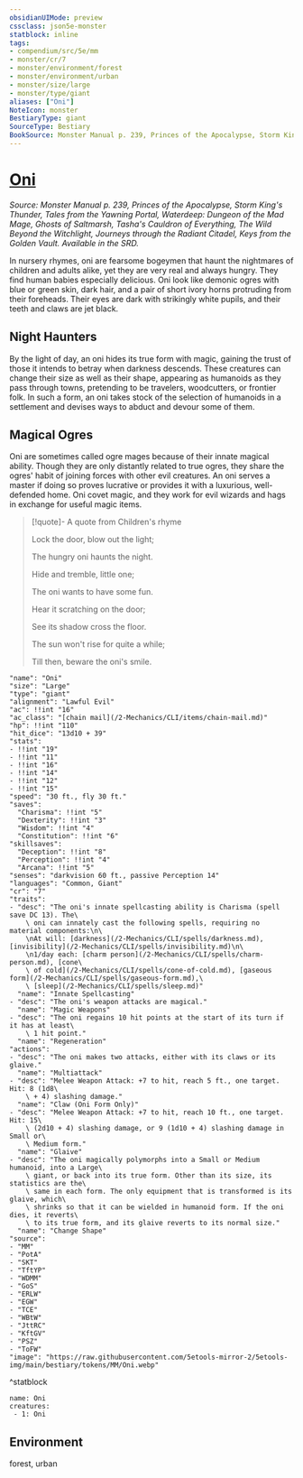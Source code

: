 ```yaml
---
obsidianUIMode: preview
cssclass: json5e-monster
statblock: inline
tags:
- compendium/src/5e/mm
- monster/cr/7
- monster/environment/forest
- monster/environment/urban
- monster/size/large
- monster/type/giant
aliases: ["Oni"]
NoteIcon: monster
BestiaryType: giant
SourceType: Bestiary
BookSource: Monster Manual p. 239, Princes of the Apocalypse, Storm King's Thunder, Tales from the Yawning Portal, Waterdeep: Dungeon of the Mad Mage, Ghosts of Saltmarsh, Tasha's Cauldron of Everything, The Wild Beyond the Witchlight, Journeys through the Radiant Citadel, Keys from the Golden Vault. Available in the SRD.
---
```

# [Oni](2-Mechanics/CLI/bestiary/giant/oni.md)
*Source: Monster Manual p. 239, Princes of the Apocalypse, Storm King's Thunder, Tales from the Yawning Portal, Waterdeep: Dungeon of the Mad Mage, Ghosts of Saltmarsh, Tasha's Cauldron of Everything, The Wild Beyond the Witchlight, Journeys through the Radiant Citadel, Keys from the Golden Vault. Available in the SRD.*  

In nursery rhymes, oni are fearsome bogeymen that haunt the nightmares of children and adults alike, yet they are very real and always hungry. They find human babies especially delicious. Oni look like demonic ogres with blue or green skin, dark hair, and a pair of short ivory horns protruding from their foreheads. Their eyes are dark with strikingly white pupils, and their teeth and claws are jet black.

## Night Haunters

By the light of day, an oni hides its true form with magic, gaining the trust of those it intends to betray when darkness descends. These creatures can change their size as well as their shape, appearing as humanoids as they pass through towns, pretending to be travelers, woodcutters, or frontier folk. In such a form, an oni takes stock of the selection of humanoids in a settlement and devises ways to abduct and devour some of them.

## Magical Ogres

Oni are sometimes called ogre mages because of their innate magical ability. Though they are only distantly related to true ogres, they share the ogres' habit of joining forces with other evil creatures. An oni serves a master if doing so proves lucrative or provides it with a luxurious, well-defended home. Oni covet magic, and they work for evil wizards and hags in exchange for useful magic items.

> [!quote]- A quote from Children's rhyme  
> 
> Lock the door, blow out the light;
> 
> The hungry oni haunts the night.
> 
> Hide and tremble, little one;
> 
> The oni wants to have some fun.
> 
> Hear it scratching on the door;
> 
> See its shadow cross the floor.
> 
> The sun won't rise for quite a while;
> 
> Till then, beware the oni's smile.


```statblock
"name": "Oni"
"size": "Large"
"type": "giant"
"alignment": "Lawful Evil"
"ac": !!int "16"
"ac_class": "[chain mail](/2-Mechanics/CLI/items/chain-mail.md)"
"hp": !!int "110"
"hit_dice": "13d10 + 39"
"stats":
- !!int "19"
- !!int "11"
- !!int "16"
- !!int "14"
- !!int "12"
- !!int "15"
"speed": "30 ft., fly 30 ft."
"saves":
  "Charisma": !!int "5"
  "Dexterity": !!int "3"
  "Wisdom": !!int "4"
  "Constitution": !!int "6"
"skillsaves":
  "Deception": !!int "8"
  "Perception": !!int "4"
  "Arcana": !!int "5"
"senses": "darkvision 60 ft., passive Perception 14"
"languages": "Common, Giant"
"cr": "7"
"traits":
- "desc": "The oni's innate spellcasting ability is Charisma (spell save DC 13). The\
    \ oni can innately cast the following spells, requiring no material components:\n\
    \nAt will: [darkness](/2-Mechanics/CLI/spells/darkness.md), [invisibility](/2-Mechanics/CLI/spells/invisibility.md)\n\
    \n1/day each: [charm person](/2-Mechanics/CLI/spells/charm-person.md), [cone\
    \ of cold](/2-Mechanics/CLI/spells/cone-of-cold.md), [gaseous form](/2-Mechanics/CLI/spells/gaseous-form.md),\
    \ [sleep](/2-Mechanics/CLI/spells/sleep.md)"
  "name": "Innate Spellcasting"
- "desc": "The oni's weapon attacks are magical."
  "name": "Magic Weapons"
- "desc": "The oni regains 10 hit points at the start of its turn if it has at least\
    \ 1 hit point."
  "name": "Regeneration"
"actions":
- "desc": "The oni makes two attacks, either with its claws or its glaive."
  "name": "Multiattack"
- "desc": "Melee Weapon Attack: +7 to hit, reach 5 ft., one target. Hit: 8 (1d8\
    \ + 4) slashing damage."
  "name": "Claw (Oni Form Only)"
- "desc": "Melee Weapon Attack: +7 to hit, reach 10 ft., one target. Hit: 15\
    \ (2d10 + 4) slashing damage, or 9 (1d10 + 4) slashing damage in Small or\
    \ Medium form."
  "name": "Glaive"
- "desc": "The oni magically polymorphs into a Small or Medium humanoid, into a Large\
    \ giant, or back into its true form. Other than its size, its statistics are the\
    \ same in each form. The only equipment that is transformed is its glaive, which\
    \ shrinks so that it can be wielded in humanoid form. If the oni dies, it reverts\
    \ to its true form, and its glaive reverts to its normal size."
  "name": "Change Shape"
"source":
- "MM"
- "PotA"
- "SKT"
- "TftYP"
- "WDMM"
- "GoS"
- "ERLW"
- "EGW"
- "TCE"
- "WBtW"
- "JttRC"
- "KftGV"
- "PSZ"
- "ToFW"
"image": "https://raw.githubusercontent.com/5etools-mirror-2/5etools-img/main/bestiary/tokens/MM/Oni.webp"
```
^statblock

```encounter-table
name: Oni
creatures:
 - 1: Oni
```

## Environment

forest, urban